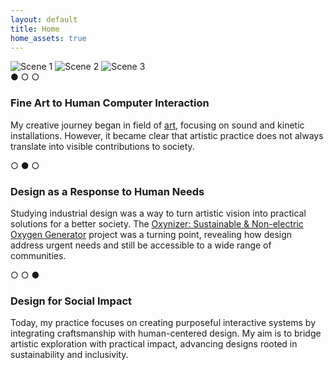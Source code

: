 ```yaml
---
layout: default
title: Home
home_assets: true
---
```


<!-- 페이지 전용 CSS, JS는 전역 레이아웃에 이미 링크됨 -->

<div class="scroll-track">
  <section class="sticky-stage">
    <div class="stage">
      <!-- 9:16 프레임 -->
      <div class="frame">
        <img class="scene" id="scene1" src="{{'/assets/img/index1.png'}}" alt="Scene 1">
        <img class="scene" id="scene2" src="{{'/assets/img/index2.png'}}" alt="Scene 2">
        <img class="scene" id="scene3" src="{{'/assets/img/index3.png'}}" alt="Scene 3">
      </div>
      <aside class="sidecopy" aria-live="polite">
        <div class="copy" id="text1">
        ● ○ ○ 
        <h3>Fine Art to Human Computer Interaction</h3>
        <p> My creative journey began in field of <a href="{{ '/art/' | relative_url }}" class="link-top">art</a>, focusing on sound and kinetic  installations. However, it became clear that artistic practice does not always translate into visible contributions to society.
        </p>
        </div>
        <div class="copy" id="text2">
        ○ ● ○
        <h3>Design as a Response to Human Needs</h3>
        <p>Studying industrial design was a way to turn artistic vision into practical solutions for a better society. 
        The <a href="{{ '/design/oxynizer' | relative_url }}" class="link-top">Oxynizer: Sustainable & Non-electric Oxygen Generator</a> project was a turning point, revealing how design address urgent needs and still be accessible to a wide range of communities.</p>
        </div>
        <div class="copy" id="text3">
          ○ ○ ●
        <h3>Design for Social Impact</h3>
        <p>Today, my practice focuses on creating purposeful interactive systems by integrating craftsmanship with human-centered design. My aim is to bridge artistic exploration with practical impact, advancing designs rooted in sustainability and inclusivity.</p>
        </div>
      </aside>
    </div>
  </section>
</div>

<!--
  // iOS 주소창 수축/확장 대응(필요시 사용)
  // 주석 해제하면 실제 뷰포트 px로 강제 고정됩니다.
 
  <script>
  const setVH = () => {
    const h = window.innerHeight;
    document.querySelectorAll('#home-snap, .panel').forEach(el => el.style.height = h + 'px');
  };
  window.addEventListener('resize', setVH, { passive: true });
  setVH();
  </scrip. Each project is guided by the belief that good dest>
  -->
